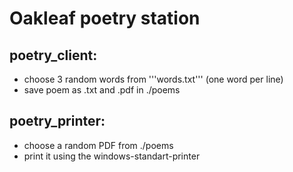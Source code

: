 # Oakleaf poetry station

## poetry_client:
- choose 3 random words from '''words.txt''' (one word per line)
- save poem as .txt and .pdf in ./poems

## poetry_printer:
- choose a random PDF from ./poems
- print it using the windows-standart-printer